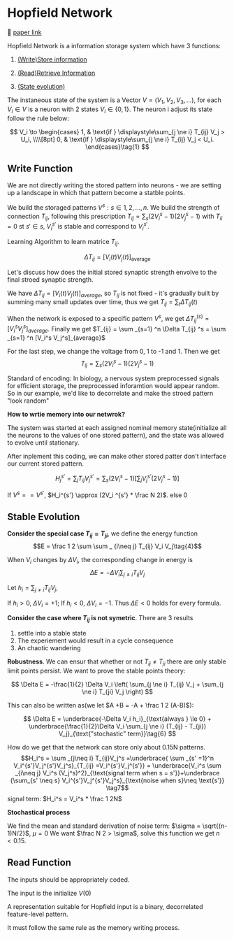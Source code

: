 # Hopfield Network

📕 [paper link](https://pmc.ncbi.nlm.nih.gov/articles/PMC346238/)

Hopfield Network is a information storage system which have 3 functions:
1. [(Write)Store information](#write-function)

2. [(Read)Retrieve Information](#read-function)

3. [(State evolution)](#stable-evolution)


The instaneous state of the system is a Vector $V = (V_1, V_2, V_3, ...)$, for each $V_i \in V$ is a neuron with 2 states $V_i \in \{0, 1\}$. The neuron i adjust its state follow the rule below: 

$$
V_i \to 
\begin{cases}
1, & \text{if } \displaystyle\sum_{j \ne i} T_{ij} V_j > U_i, \\\\[8pt]
0, & \text{if } \displaystyle\sum_{j \ne i} T_{ij} V_j < U_i.
\end{cases}\tag{1}
$$
## Write Function

We are not directly writing the stored pattern into neurons - we are setting up a landscape in which that pattern become a statble points.

We build the storaged patterns $V^s: s \in {1,2,...,n}$. We build the strength of connection $T_{ij}$, following this prescription $T_{ij} = \sum _s (2 V_i ^s -1)(2 V_j ^s  - 1)$ with $T_{ii} = 0$ st $s' \in s$, $V_i ^{s'}$ is stable and correspond to $V_i ^{s'}$.

Learning Algorithm to learn matrice $T_{ij}$. 

$$
\Delta T_{ij} = [V_i(t) V_j(t)]_{\text{average}} \tag{2}
$$

Let's discuss how does the initial stored synaptic strength envolve to the final stroed synaptic strength.

We have $\Delta T_{ij} = [V_i(t) V_j(t)]_{average}$, so $T_{ij}$ is not fixed - it's gradually built by summing many small updates over time, thus we get $T_{ij} = \sum _t \Delta T_{ij} (t)$


When the network is exposed to a specific pattern $V^s$, we get $\Delta T_{ij}^{(s)} = [V^s_iV^s_j]_{average}$. Finally we get $T_{ij} = \sum _{s=1} ^n \Delta T_{ij} ^s = \sum _{s=1} ^n [V_i^s V_j^s]_{average}$

For the last step, we change the voltage from 0, 1 to -1 and 1. Then we get $$T_{ij} = \sum _s (2 V_i ^s -1)(2 V_j ^s  - 1)\tag{3}$$


Standard of encoding:
In biology, a nervous system preprocessed signals for efficient storage, the preprocessed inforamtion would appear random. So in our example, we'd like to decorrelate and make the stroed pattern "look random"

**How to wrtie memory into our netwrok?**

The system was started at each assigned nominal memory state(initialize all the neurons to the values of one stored pattern), and the state was allowed to evolve until stationary.

After inplement this coding, we can make other stored patter don't interface our current stored pattern.

$$H^{s'}_j = \sum _j T_{ij} V_j^{s'} = \sum_s (2V_i^s -1)[\sum_jV_j ^{s'}(2V_j^s -1)]$$

If $V^s == V^{s'}$, $H_i^{s'} \approx (2V_i ^{s'} * \frac N 2)$. else 0

## Stable Evolution

**Consider the special case $T_{ij} = T_{ji}$**, we define the energy function $$E = \frac 1 2 \sum \sum _ {i\neq j} T_{ij} V_i V_j\tag{4}$$

When $V_i$ changes by $\Delta V_i$, the corresponding change in energy is $$\Delta E = - \Delta V_i \sum _{j \neq i }T_{ij}V_j\tag{5}$$

Let $h_i = \sum _{j \neq i }T_{ij}V_j$,

If $h_i > 0$, $\Delta V_i = +1$; If $h_i <0$, $\Delta V_i = -1$. Thus $\Delta E < 0$ holds for every formula.

**Consider the case where $T_{ij}$ is not symetric**. There are 3 results

1. settle into a stable state
2. The experiement would result in a cycle consequence
3. An chaotic wandering


**Robustness**. We can ensur that whether or not $T_{ij} \neq T_{ji}$ there are only stable limit points persist. We want to prove the stable points theory:

$$
\Delta E 
= -\frac{1}{2} \Delta V_i 
\left( 
\sum_{j \ne i} T_{ij} V_j 
+ 
\sum_{j \ne i} T_{ji} V_j 
\right)
$$

This can also be written as(we let $A +B = -A + \frac 1 2 (A-B)$):

$$
\Delta E 
= \underbrace{-\Delta V_i h_i}_{\text{always } \le 0}
+ 
\underbrace{\frac{1}{2}\Delta V_i \sum_{j \ne i} (T_{ij} - T_{ji}) V_j}_{\text{"stochastic" term}}\tag{6}
$$

How do we get that the network can store only about 0.15N patterns.
$$H_i^s = \sum _{j\neq i} T_{ij}V_j^s =\underbrace{ \sum _{s' =1}^n V_i^{s'}V_j^{s'}V_j^s}_{T_{ij} =V_i^{s'}V_j^{s'}} = \underbrace{V_i^s \sum _{i\neq j} V_i^s (V_j^s)^2}_{\text{signal term when s = s'}}+\underbrace {\sum_{s' \neq s} V_i^{s'}V_j^{s'}V_j^s}_{\text{noise when s}\neq \text{s'}} \tag7$$
signal term: $H_i^s = V_i^s * \frac 1 2N$

**Stochastical process**

We find the mean and standard derivation of noise term: $\sigma = \sqrt{(n-1)N/2}$, $\mu = 0$
We want $\frac N 2 > \sigma$, solve this function we get $n <0.15$.

## Read Function

The inputs should be appropriately coded.

The input is the initialize $V(0)$

A representation suitable for Hopfield input is a binary, decorrelated feature-level pattern.

It must follow the same rule as the memory writing process.

